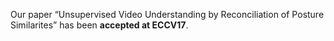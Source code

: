 Our paper “Unsupervised Video Understanding by Reconciliation of Posture Similarites” has been <b>accepted at ECCV17</b>.
